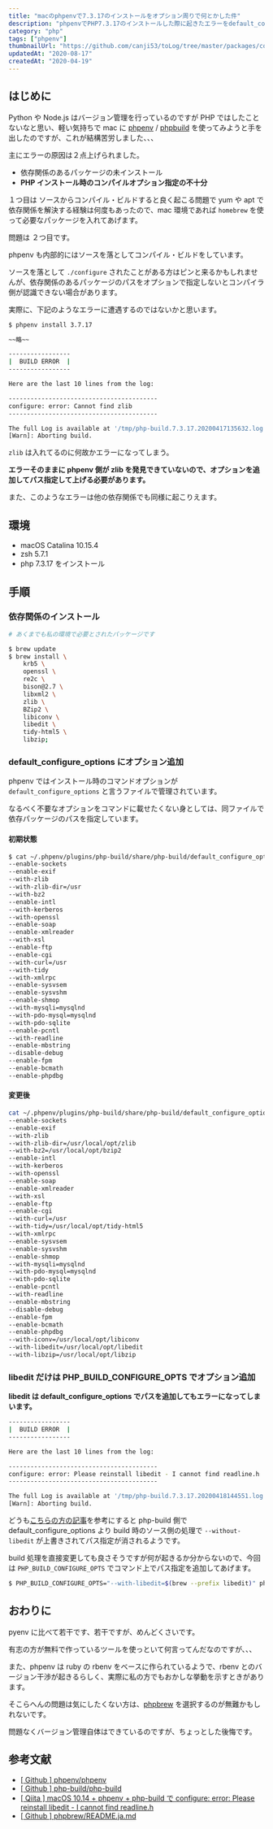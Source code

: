 ```yaml
---
title: "macのphpenvで7.3.17のインストールをオプション周りで何とかした件"
description: "phpenvでPHP7.3.17のインストールした際に起きたエラーをdefault_configure_optionsと言うファイルに依存パッケージのパスを追加して解決しました。ただし、libeditに関してはコマンド上でPHP_BUILD_CONFIGURE_OPTSと言うオプションを使ってパスを指定して上げる必要があります。"
category: "php"
tags: ["phpenv"]
thumbnailUrl: "https://github.com/canji53/toLog/tree/master/packages/contents/tolog/posts/phpenv-options/thumbnail.png"
updatedAt: "2020-08-17"
createdAt: "2020-04-19"
---
```


## **はじめに**

Python や Node.js はバージョン管理を行っているのですが PHP ではしたことないなと思い、軽い気持ちで mac に [phpenv](https://github.com/phpenv/phpenv) / [phpbuild](https://github.com/php-build/php-build) を使ってみようと手を出したのですが、これが結構苦労しました、、、

主にエラーの原因は２点上げられました。

- 依存関係のあるパッケージの未インストール
- **PHP インストール時のコンパイルオプション指定の不十分**

１つ目は ソースからコンパイル・ビルドすると良く起こる問題で yum や apt で依存関係を解決する経験は何度もあったので、mac 環境であれば `homebrew` を使って必要なパッケージを入れてあげます。

問題は ２つ目です。

phpenv も内部的にはソースを落としてコンパイル・ビルドをしています。

ソースを落として `./configure` されたことがある方はピンと来るかもしれませんが、依存関係のあるパッケージのパスをオプションで指定しないとコンパイラ側が認識できない場合があります。

実際に、下記のようなエラーに遭遇するのではないかと思います。

```bash
$ phpenv install 3.7.17

~~略~~

-----------------
|  BUILD ERROR  |
-----------------

Here are the last 10 lines from the log:

-----------------------------------------
configure: error: Cannot find zlib
-----------------------------------------

The full Log is available at '/tmp/php-build.7.3.17.20200417135632.log'.
[Warn]: Aborting build.
```

`zlib` は入れてるのに何故かエラーになってしまう。

**エラーそのままに phpenv 側が zlib を発見できていないので、オプションを追加してパス指定して上げる必要があります。**

また、このようなエラーは他の依存関係でも同様に起こりえます。

## **環境**

- macOS Catalina 10.15.4
- zsh 5.7.1
- php 7.3.17 をインストール

## **手順**

### **依存関係のインストール**

```bash
# あくまでも私の環境で必要とされたパッケージです

$ brew update
$ brew install \
    krb5 \
    openssl \
    re2c \
    bison@2.7 \
    libxml2 \
    zlib \
    BZip2 \
    libiconv \
    libedit \
    tidy-html5 \
    libzip;
```

### **default_configure_options にオプション追加**

phpenv ではインストール時のコマンドオプションが `default_configure_options` と言うファイルで管理されています。

なるべく不要なオプションをコマンドに載せたくない身としては、同ファイルで依存パッケージのパスを指定しています。

#### 初期状態

```bash
$ cat ~/.phpenv/plugins/php-build/share/php-build/default_configure_options
--enable-sockets
--enable-exif
--with-zlib
--with-zlib-dir=/usr
--with-bz2
--enable-intl
--with-kerberos
--with-openssl
--enable-soap
--enable-xmlreader
--with-xsl
--enable-ftp
--enable-cgi
--with-curl=/usr
--with-tidy
--with-xmlrpc
--enable-sysvsem
--enable-sysvshm
--enable-shmop
--with-mysqli=mysqlnd
--with-pdo-mysql=mysqlnd
--with-pdo-sqlite
--enable-pcntl
--with-readline
--enable-mbstring
--disable-debug
--enable-fpm
--enable-bcmath
--enable-phpdbg
```

#### 変更後

```bash
cat ~/.phpenv/plugins/php-build/share/php-build/default_configure_options
--enable-sockets
--enable-exif
--with-zlib
--with-zlib-dir=/usr/local/opt/zlib
--with-bz2=/usr/local/opt/bzip2
--enable-intl
--with-kerberos
--with-openssl
--enable-soap
--enable-xmlreader
--with-xsl
--enable-ftp
--enable-cgi
--with-curl=/usr
--with-tidy=/usr/local/opt/tidy-html5
--with-xmlrpc
--enable-sysvsem
--enable-sysvshm
--enable-shmop
--with-mysqli=mysqlnd
--with-pdo-mysql=mysqlnd
--with-pdo-sqlite
--enable-pcntl
--with-readline
--enable-mbstring
--disable-debug
--enable-fpm
--enable-bcmath
--enable-phpdbg
--with-iconv=/usr/local/opt/libiconv
--with-libedit=/usr/local/opt/libedit
--with-libzip=/usr/local/opt/libzip
```

### **libedit だけは PHP_BUILD_CONFIGURE_OPTS でオプション追加**

**libedit は default_configure_options でパスを追加してもエラーになってしまいます。**

```bash
-----------------
|  BUILD ERROR  |
-----------------

Here are the last 10 lines from the log:

-----------------------------------------
configure: error: Please reinstall libedit - I cannot find readline.h
-----------------------------------------

The full Log is available at '/tmp/php-build.7.3.17.20200418144551.log'.
[Warn]: Aborting build.
```

どうも[こちらの方の記事](https://qiita.com/dounokouno/items/686dc189584e43d6825e)を参考にすると php-build 側で default_configure_options より build 時のソース側の処理で `--without-libedit` が上書きされてパス指定が消されるようです。

build 処理を直接変更しても良さそうですが何が起きるか分からないので、今回は `PHP_BUILD_CONFIGURE_OPTS` でコマンド上でパス指定を追加してあげます。

```bash
$ PHP_BUILD_CONFIGURE_OPTS="--with-libedit=$(brew --prefix libedit)" phpenv install 7.3.17
```

## **おわりに**

pyenv に比べて若干です、若干ですが、めんどくさいです。

有志の方が無料で作っているツールを使っといて何言ってんだなのですが、、、

また、phpenv は ruby の rbenv をベースに作られているようで、rbenv とのバージョン干渉が起きるらしく、実際に私の方でもおかしな挙動を示すときがあります。

そこらへんの問題は気にしたくない方は、[phpbrew](https://github.com/phpbrew/phpbrew/blob/master/README.ja.md) を選択するのが無難かもしれないです。

問題なくバージョン管理自体はできているのですが、ちょっとした後悔です。

## **参考文献**

- [[ Github ] phpenv/phpenv](https://github.com/phpenv/phpenv)
- [[ Github ] php-build/php-build](https://github.com/php-build/php-build)
- [[ Qiita ] macOS 10.14 + phpenv + php-build で configure: error: Please reinstall libedit - I cannot find readline.h](https://qiita.com/dounokouno/items/686dc189584e43d6825e)
- [[ Github ] phpbrew/README.ja.md](https://github.com/phpbrew/phpbrew/blob/master/README.ja.md)
